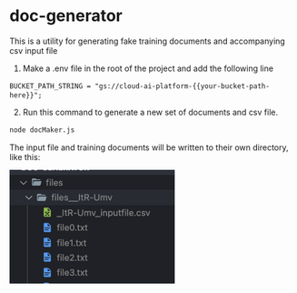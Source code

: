 # doc-generator

This is a utility for generating fake training documents and accompanying csv input file

1. Make a .env file in the root of the project and add the following line

```.env
BUCKET_PATH_STRING = "gs://cloud-ai-platform-{{your-bucket-path-here}}";
```

2. Run this command to generate a new set of documents and csv file.

```bash
node docMaker.js
```

The input file and training documents will be written to their own directory, like this:

![files](./pic.png)